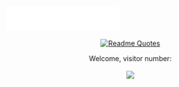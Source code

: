 <img src="images/svg/header.svg"></img>
<p align="center">
  <a href="https://en.wikipedia.org/wiki/Red_Dragon_(novel)">
    <img src="https://quotes-github-readme.vercel.app/api?type=horizontal&quote=You%20didn't%20attract%20a%20freak.%20You%20attracted%20a%20man%20with%20a%20freak%20on%20his%20back.%20There's%20nothing%20wrong%20with%20you...%20except%20your%20hair.%20Your%20hair%20is%20a%20trainwreck.&author=Will%20Graham,%20Red%20Dragon" alt="Readme Quotes">
  </a>
</p>
<p align="center">
Welcome, visitor number: <br><br>
   <a href="https://shinminase.neocities.org/">
    <img src="https://profile-counter.glitch.me/{gutsnroses}/count.svg">
  </a>
</p>
